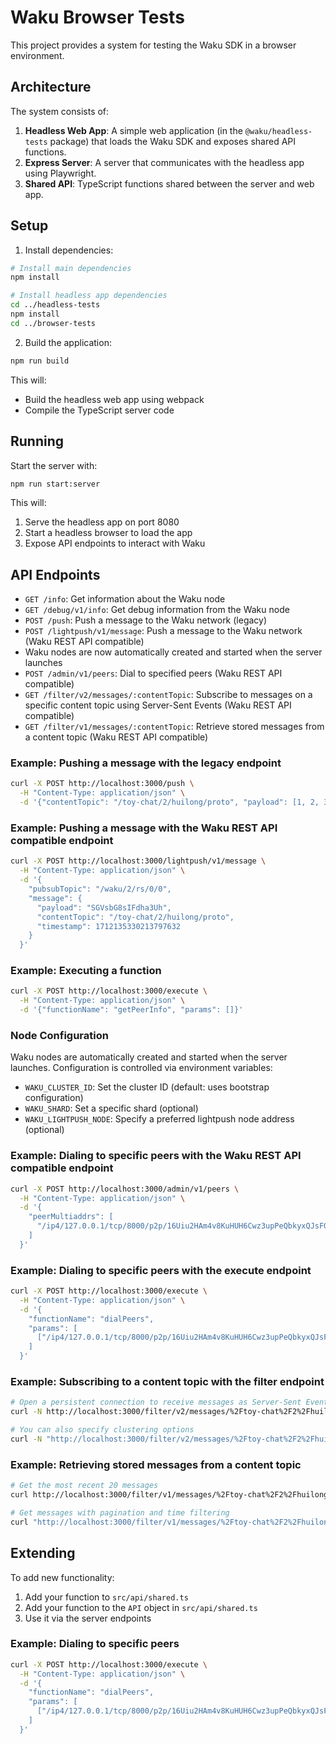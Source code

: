 # Waku Browser Tests

This project provides a system for testing the Waku SDK in a browser environment.

## Architecture

The system consists of:

1. **Headless Web App**: A simple web application (in the `@waku/headless-tests` package) that loads the Waku SDK and exposes shared API functions.
2. **Express Server**: A server that communicates with the headless app using Playwright.
3. **Shared API**: TypeScript functions shared between the server and web app.

## Setup

1. Install dependencies:

```bash
# Install main dependencies
npm install

# Install headless app dependencies
cd ../headless-tests
npm install
cd ../browser-tests
```

2. Build the application:

```bash
npm run build
```

This will:
- Build the headless web app using webpack
- Compile the TypeScript server code

## Running

Start the server with:

```bash
npm run start:server
```

This will:
1. Serve the headless app on port 8080
2. Start a headless browser to load the app
3. Expose API endpoints to interact with Waku

## API Endpoints

- `GET /info`: Get information about the Waku node
- `GET /debug/v1/info`: Get debug information from the Waku node
- `POST /push`: Push a message to the Waku network (legacy)
- `POST /lightpush/v1/message`: Push a message to the Waku network (Waku REST API compatible)
- Waku nodes are now automatically created and started when the server launches
- `POST /admin/v1/peers`: Dial to specified peers (Waku REST API compatible)
- `GET /filter/v2/messages/:contentTopic`: Subscribe to messages on a specific content topic using Server-Sent Events (Waku REST API compatible)
- `GET /filter/v1/messages/:contentTopic`: Retrieve stored messages from a content topic (Waku REST API compatible)

### Example: Pushing a message with the legacy endpoint

```bash
curl -X POST http://localhost:3000/push \
  -H "Content-Type: application/json" \
  -d '{"contentTopic": "/toy-chat/2/huilong/proto", "payload": [1, 2, 3]}'
```

### Example: Pushing a message with the Waku REST API compatible endpoint

```bash
curl -X POST http://localhost:3000/lightpush/v1/message \
  -H "Content-Type: application/json" \
  -d '{
    "pubsubTopic": "/waku/2/rs/0/0",
    "message": {
      "payload": "SGVsbG8sIFdha3Uh",
      "contentTopic": "/toy-chat/2/huilong/proto",
      "timestamp": 1712135330213797632
    }
  }'
```

### Example: Executing a function

```bash
curl -X POST http://localhost:3000/execute \
  -H "Content-Type: application/json" \
  -d '{"functionName": "getPeerInfo", "params": []}'
```

### Node Configuration

Waku nodes are automatically created and started when the server launches. Configuration is controlled via environment variables:

- `WAKU_CLUSTER_ID`: Set the cluster ID (default: uses bootstrap configuration)
- `WAKU_SHARD`: Set a specific shard (optional)
- `WAKU_LIGHTPUSH_NODE`: Specify a preferred lightpush node address (optional)

### Example: Dialing to specific peers with the Waku REST API compatible endpoint

```bash
curl -X POST http://localhost:3000/admin/v1/peers \
  -H "Content-Type: application/json" \
  -d '{
    "peerMultiaddrs": [
      "/ip4/127.0.0.1/tcp/8000/p2p/16Uiu2HAm4v8KuHUH6Cwz3upPeQbkyxQJsFGPdt7kHtkN8F79QiE6"]
    ]
  }'
```

### Example: Dialing to specific peers with the execute endpoint

```bash
curl -X POST http://localhost:3000/execute \
  -H "Content-Type: application/json" \
  -d '{
    "functionName": "dialPeers", 
    "params": [
      ["/ip4/127.0.0.1/tcp/8000/p2p/16Uiu2HAm4v8KuHUH6Cwz3upPeQbkyxQJsFGPdt7kHtkN8F79QiE6"]
    ]
  }'
```

### Example: Subscribing to a content topic with the filter endpoint

```bash
# Open a persistent connection to receive messages as Server-Sent Events
curl -N http://localhost:3000/filter/v2/messages/%2Ftoy-chat%2F2%2Fhuilong%2Fproto

# You can also specify clustering options
curl -N "http://localhost:3000/filter/v2/messages/%2Ftoy-chat%2F2%2Fhuilong%2Fproto?clusterId=0&shard=0"
```

### Example: Retrieving stored messages from a content topic

```bash
# Get the most recent 20 messages
curl http://localhost:3000/filter/v1/messages/%2Ftoy-chat%2F2%2Fhuilong%2Fproto

# Get messages with pagination and time filtering
curl "http://localhost:3000/filter/v1/messages/%2Ftoy-chat%2F2%2Fhuilong%2Fproto?pageSize=10&startTime=1712000000000&endTime=1713000000000&ascending=true"
```

## Extending

To add new functionality:

1. Add your function to `src/api/shared.ts`
2. Add your function to the `API` object in `src/api/shared.ts`
3. Use it via the server endpoints 

### Example: Dialing to specific peers

```bash
curl -X POST http://localhost:3000/execute \
  -H "Content-Type: application/json" \
  -d '{
    "functionName": "dialPeers", 
    "params": [
      ["/ip4/127.0.0.1/tcp/8000/p2p/16Uiu2HAm4v8KuHUH6Cwz3upPeQbkyxQJsFGPdt7kHtkN8F79QiE6"]
    ]
  }'
```
